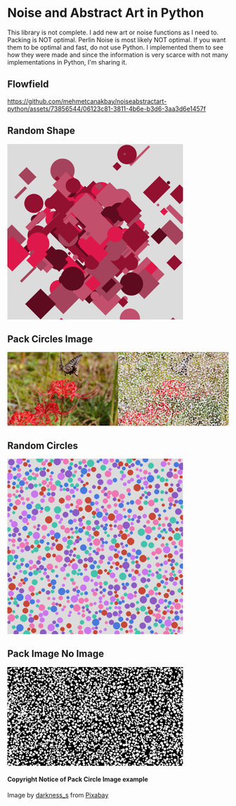 # Noise and Abstract Art in Python

This library is not complete. I add new art or noise functions as I need to. Packing is NOT optimal. Perlin Noise is most likely NOT optimal. If you want them to be optimal and fast, do not use Python. I implemented them to see how they were made and since the information is very scarce with not many implementations in Python, I'm sharing it.

## Flowfield 

https://github.com/mehmetcanakbay/noiseabstractart-python/assets/73856544/06123c81-3811-4b6e-b3d6-3aa3d6e1457f


## Random Shape

<img src="docs/examples/RandomShape.png" width=400>

## Pack Circles Image

<img src="docs/examples/packImageCircle.png" >

## Random Circles

<img src="docs/examples/RandomCircles.png" width=400>

## Pack Image No Image

<img src="docs/examples/PackCirclesNoImage.png" width=400>


#### Copyright Notice of Pack Circle Image example

Image by <a href="https://pixabay.com/users/darkness_s-9359670/?utm_source=link-attribution&utm_medium=referral&utm_campaign=image&utm_content=6656337">darkness_s</a> from <a href="https://pixabay.com//?utm_source=link-attribution&utm_medium=referral&utm_campaign=image&utm_content=6656337">Pixabay</a>
